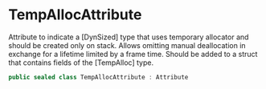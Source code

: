 # TempAllocAttribute

Attribute to indicate a [DynSized] type that uses temporary allocator and should be created only on stack.
Allows omitting manual deallocation in exchange for a lifetime limited by a frame time.
Should be added to a struct that contains fields of the [TempAlloc] type.

```csharp
public sealed class TempAllocAttribute : Attribute
```
